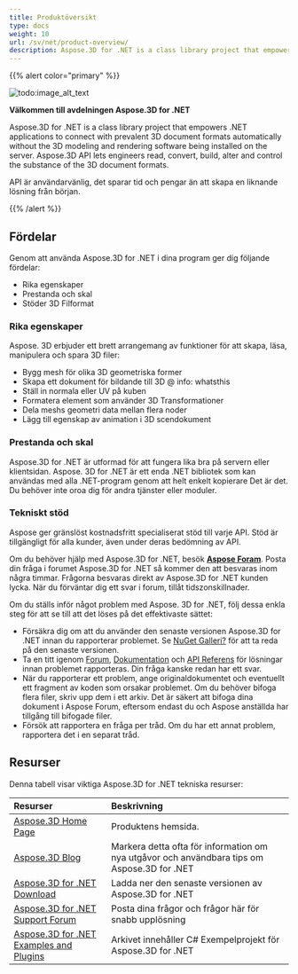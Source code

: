 ```yaml
---
title: Produktöversikt
type: docs
weight: 10
url: /sv/net/product-overview/
description: Aspose.3D for .NET is a class library project that empowers .NET applications to connect with prevalent 3D document formats automatically without the 3D modeling and rendering software being installed on the server. Aspose.3D API lets engineers read, convert, build, alter and control the substance of the 3D document formats.
---
```

{{% alert color="primary" %}} 

![todo:image_alt_text](product-overview_1.png)

**Välkommen till avdelningen Aspose.3D for .NET**

Aspose.3D for .NET is a class library project that empowers .NET applications to connect with prevalent 3D document formats automatically without the 3D modeling and rendering software being installed on the server. Aspose.3D API lets engineers read, convert, build, alter and control the substance of the 3D document formats.

API är användarvänlig, det sparar tid och pengar än att skapa en liknande lösning från början.

{{% /alert %}} 
##  **Fördelar**
Genom att använda Aspose.3D for .NET i dina program ger dig följande fördelar:

- Rika egenskaper
- Prestanda och skal
- Stöder 3D Filformat
###  **Rika egenskaper**
Aspose. 3D erbjuder ett brett arrangemang av funktioner för att skapa, läsa, manipulera och spara 3D filer:

- Bygg mesh för olika 3D geometriska former
- Skapa ett dokument för bildande till 3D @ info: whatsthis
- Ställ in normala eller UV på kuben
- Formatera element som använder 3D Transformationer
- Dela meshs geometri data mellan flera noder
- Lägg till egenskap av animation i 3D scendokument
###  **Prestanda och skal**
Aspose.3D for .NET är utformad för att fungera lika bra på servern eller klientsidan. Aspose. 3D for .NET är ett enda .NET bibliotek som kan användas med alla .NET-program genom att helt enkelt kopierare Det är det. Du behöver inte oroa dig för andra tjänster eller moduler.
###  **Tekniskt stöd**
Aspose ger gränslöst kostnadsfritt specialiserat stöd till varje API. Stöd är tillgängligt för alla kunder, även under deras bedömning av API.

Om du behöver hjälp med Aspose.3D for .NET, besök [**Aspose Foram**](https://forum.aspose.com/). Posta din fråga i forumet Aspose.3D for .NET så kommer den att besvaras inom några timmar. Frågorna besvaras direkt av Aspose.3D for .NET kunden lycka. När du förväntar dig ett svar i forum, tillåt tidszonskillnader.

Om du ställs inför något problem med Aspose. 3D for .NET, följ dessa enkla steg för att se till att det löses på det effektivaste sättet:

- Försäkra dig om att du använder den senaste versionen Aspose.3D for .NET innan du rapporterar problemet. Se [NuGet Galleri?](https://www.nuget.org/packages/Aspose.3D) för att ta reda på den senaste versionen.
- Ta en titt igenom [Forum](https://forum.aspose.com/c/3d), [Dokumentation](/3d/sv/net/) och [API Referens](https://reference.aspose.com/3d/net) för lösningar innan problemet rapporteras. Din fråga kanske redan har ett svar.
- När du rapporterar ett problem, ange originaldokumentet och eventuellt ett fragment av koden som orsakar problemet. Om du behöver bifoga flera filer, skriv upp dem i ett arkiv. Det är säkert att bifoga dina dokument i Aspose Forum, eftersom endast du och Aspose anställda har tillgång till bifogade filer.
- Försök att rapportera en fråga per tråd. Om du har ett annat problem, rapportera det i en separat tråd.
##  **Resurser**
Denna tabell visar viktiga Aspose.3D for .NET tekniska resurser:

|**Resurser**|**Beskrivning**|
| :- | :- |
|[Aspose.3D Home Page](https://products.aspose.com/3d/net/)|Produktens hemsida.|
|[Aspose.3D Blog](https://blog.aspose.com/category/3d/)|Markera detta ofta för information om nya utgåvor och användbara tips om Aspose.3D for .NET|
|[Aspose.3D for .NET Download](https://www.nuget.org/packages/Aspose.3d)|Ladda ner den senaste versionen av Aspose.3D for .NET|
|[Aspose.3D for .NET Support Forum](https://forum.aspose.com/c/3d/18)|Posta dina frågor och frågor här för snabb upplösning|
|[Aspose.3D for .NET Examples and Plugins](https://github.com/aspose-3d/Aspose.3D-for-.NET)|Arkivet innehåller C# Exempelprojekt för Aspose.3D for .NET|

